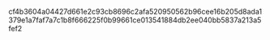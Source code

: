 cf4b3604a04427d661e2c93cb8696c2afa520950562b96cee16b205d8ada1379e1a7faf7a7c1b8f666225f0b99661ce013541884db2ee040bb5837a213a5fef2
